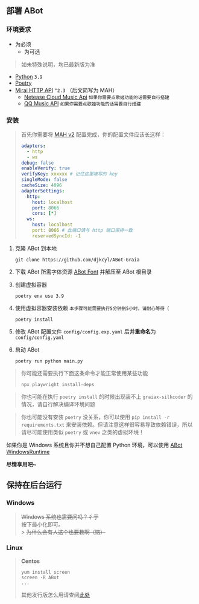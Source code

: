 ## 部署 ABot

### 环境要求

- 为必须
  - 为可选

> 如未特殊说明，均已最新版为准

- [Python](https://www.python.org/) `3.9`
- [Poetry](https://python-poetry.org/)
- [Mirai HTTP API](https://github.com/project-mirai/mirai-api-http) `^2.3` （后文简写为 MAH）
  - [Netease Cloud Music Api](https://github.com/Binaryify/NeteaseCloudMusicApi) `如果你需要点歌姬功能的话需要自行搭建`
  - [QQ Music API](https://github.com/Rain120/qq-music-api) `如果你需要点歌姬功能的话需要自行搭建`

### 安装

> 首先你需要将 [MAH v2](https://github.com/project-mirai/mirai-api-http) 配置完成，你的配置文件应该长这样：
>
> ```yaml
> adapters:
>   - http
>   - ws
> debug: false
> enableVerify: true
> verifyKey: xxxxxx # 记住这里填写的 key
> singleMode: false
> cacheSize: 4096
> adapterSettings:
>   http:
>     host: localhost
>     port: 8066
>     cors: [*]
>   ws:
>     host: localhost
>     port: 8066 # 此端口请与 http 端口保持一致
>     reservedSyncId: -1
> ```

1. 克隆 ABot 到本地
   ```shell
   git clone https://github.com/djkcyl/ABot-Graia
   ```
2. 下载 ABot 所需字体资源 [ABot Font](https://github.com/djkcyl/ABot-Resource/releases/tag/Font) 并解压至 ABot 根目录

3. 创建虚拟容器
   ```shell
   poetry env use 3.9
   ```
4. 使用虚拟容器安装依赖 `本步骤可能需要执行5分钟到5小时，请耐心等待（`
   ```shell
   poetry install
   ```
5. 修改 ABot 配置文件 `config/config.exp.yaml` 后**并重命名**为 `config/config.yaml`
6. 启动 ABot
   ```shell
   poetry run python main.py
   ```

> 你可能还需要执行下面这条命令才能正常使用某些功能
>
> ```shell
> npx playwright install-deps
> ```

> 你也可能在执行 `poetry install` 的时候出现装不上 `graiax-silkcoder` 的情况，请自行解决编译环境问题

> 你也可能没有安装 `poetry` 没关系，你可以使用 `pip install -r requirements.txt` 来安装依赖。但请注意这样很容易导致依赖错误，所以请尽可能使用类似 `poetry` 或 `vnev` 之类的虚拟环境！

如果你是 Windows 系统且你并不想自己配置 Python 环境，可以使用 [ABot WindowsRuntime](https://github.com/djkcyl/ABot-Resource/releases/tag/Windows-Runtime)

**尽情享用吧~**

## 保持在后台运行

### **Windows**

> ~~Windows 系统也需要问吗？彳亍~~<br>
> 按下最小化即可。<br> > ~~为什么会有人这个也要教啊（恼）~~<br>

### **Linux**

> **Centos**
>
> ```shell
> yum install screen
> screen -R ABot
> ...
> ```
>
> 其他发行版怎么用请查阅[此处](https://zhuanlan.zhihu.com/p/26683968)
